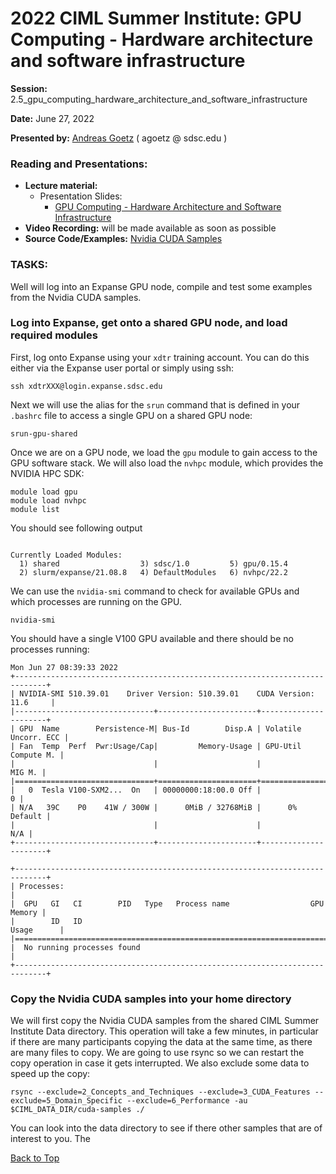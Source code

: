# 2022 CIML Summer Institute: GPU Computing - Hardware architecture and software infrastructure

**Session:** 2.5_gpu_computing_hardware_architecture_and_software_infrastructure

**Date:** June 27, 2022

**Presented by:** [Andreas Goetz](https://www.sdsc.edu/research/researcher_spotlight/goetz_andreas.html) ( agoetz  @  sdsc.edu ) 

### Reading and Presentations:
* **Lecture material:**
   * Presentation Slides:
	 * [GPU Computing - Hardware Architecture and Software Infrastructure](https://github.com/ciml-org/ciml-summer-institute-2022/blob/main/2.5_gpu_computing_hardware_architecture_and_software_infrastructure/CIML-SI22-Day2-GPU-Computing-2022-06-27.pdf)
* **Video Recording:** will be made available as soon as possible
* **Source Code/Examples:** [Nvidia CUDA Samples](https://github.com/NVIDIA/cuda-samples)

### TASKS:

Well will log into an Expanse GPU node, compile and test some examples from the Nvidia CUDA samples.

### Log into Expanse, get onto a shared GPU node, and load required modules

First, log onto Expanse using your `xdtr` training account. You can do this either via the Expanse user portal or simply using ssh:
```
ssh xdtrXXX@login.expanse.sdsc.edu
```

Next we will use the alias for the `srun` command that is defined in your `.bashrc` file to access a single GPU on a shared GPU node:
```
srun-gpu-shared
```

Once we are on a GPU node, we load the `gpu` module to gain access to the GPU software stack. We will also load the `nvhpc` module, which provides the NVIDIA HPC SDK:
```
module load gpu
module load nvhpc
module list
```
You should see following output
```

Currently Loaded Modules:
  1) shared                  3) sdsc/1.0         5) gpu/0.15.4
  2) slurm/expanse/21.08.8   4) DefaultModules   6) nvhpc/22.2
```

We can use the `nvidia-smi` command to check for available GPUs and which processes are running on the GPU.
```
nvidia-smi
```
You should have a single V100 GPU available and there should be no processes running:
```
Mon Jun 27 08:39:33 2022       
+-----------------------------------------------------------------------------+
| NVIDIA-SMI 510.39.01    Driver Version: 510.39.01    CUDA Version: 11.6     |
|-------------------------------+----------------------+----------------------+
| GPU  Name        Persistence-M| Bus-Id        Disp.A | Volatile Uncorr. ECC |
| Fan  Temp  Perf  Pwr:Usage/Cap|         Memory-Usage | GPU-Util  Compute M. |
|                               |                      |               MIG M. |
|===============================+======================+======================|
|   0  Tesla V100-SXM2...  On   | 00000000:18:00.0 Off |                    0 |
| N/A   39C    P0    41W / 300W |      0MiB / 32768MiB |      0%      Default |
|                               |                      |                  N/A |
+-------------------------------+----------------------+----------------------+
                                                                               
+-----------------------------------------------------------------------------+
| Processes:                                                                  |
|  GPU   GI   CI        PID   Type   Process name                  GPU Memory |
|        ID   ID                                                   Usage      |
|=============================================================================|
|  No running processes found                                                 |
+-----------------------------------------------------------------------------+
```

### Copy the Nvidia CUDA samples into your home directory

We will first copy the Nvidia CUDA samples from the shared CIML Summer Institute Data directory. This operation will take a few minutes, in particular if there are many participants copying the data at the same time, as there are many files to copy. We are going to use rsync so we can restart the copy operation in case it gets interrupted. We also exclude some data to speed up the copy:
```
rsync --exclude=2_Concepts_and_Techniques --exclude=3_CUDA_Features --exclude=5_Domain_Specific --exclude=6_Performance -au $CIML_DATA_DIR/cuda-samples ./
```
You can look into the data directory to see if there other samples that are of interest to you. The 


[Back to Top](#top)
